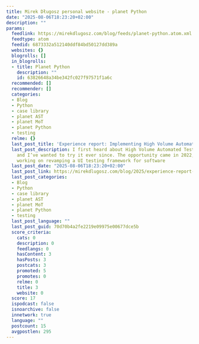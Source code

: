 ```yaml
---
title: Mirek Długosz personal website - planet Python
date: "2025-08-06T18:23:20+02:00"
description: ""
params:
  feedlink: https://mirekdlugosz.com/blog/feeds/planet-python.atom.xml
  feedtype: atom
  feedid: 6873332a512140ddf84bd50127dd389a
  websites: {}
  blogrolls: []
  in_blogrolls:
  - title: Planet Python
    description: ""
    id: 63826648a34be342fc027f97571f1a6c
  recommended: []
  recommender: []
  categories:
  - Blog
  - Python
  - case library
  - planet AST
  - planet MoT
  - planet Python
  - testing
  relme: {}
  last_post_title: 'Experience report: Implementing High Volume Automated Testing system'
  last_post_description: I first heard about High Volume Automated Testing in 2017,
    and I’ve wanted to try it ever since. The opportunity came in 2022, when I was
    working on revamping a UI testing framework for software
  last_post_date: "2025-08-06T18:23:20+02:00"
  last_post_link: https://mirekdlugosz.com/blog/2025/experience-report-implementing-high-volume-automated-testing-system/
  last_post_categories:
  - Blog
  - Python
  - case library
  - planet AST
  - planet MoT
  - planet Python
  - testing
  last_post_language: ""
  last_post_guid: 70d70b4a2fe2219e09975e00677dce5b
  score_criteria:
    cats: 0
    description: 0
    feedlangs: 0
    hasContent: 3
    hasPosts: 3
    postcats: 3
    promoted: 5
    promotes: 0
    relme: 0
    title: 3
    website: 0
  score: 17
  ispodcast: false
  isnoarchive: false
  innetwork: true
  language: ""
  postcount: 15
  avgpostlen: 295
---
```

